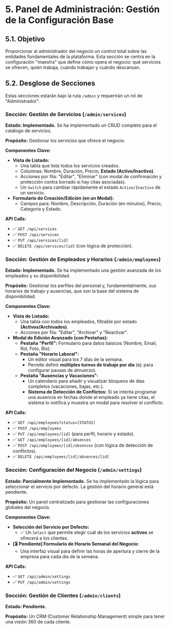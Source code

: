<!-- File: /docs/features/05-admin-panel-core-management.md - v1.1 (ACTUALIZADO) -->

# 5. Panel de Administración: Gestión de la Configuración Base

## 5.1. Objetivo

Proporcionar al administrador del negocio un control total sobre las entidades fundamentales de la plataforma. Esta sección se centra en la configuración "maestra" que define cómo opera el negocio: qué servicios se ofrecen, quién trabaja, cuándo trabajan y cuándo descansan.

## 5.2. Desglose de Secciones

Estas secciones estarán bajo la ruta `/admin` y requerirán un rol de "Administrador".

### Sección: Gestión de Servicios (`/admin/services`)

**Estado: Implementado.** Se ha implementado un CRUD completo para el catálogo de servicios.

**Propósito:** Gestionar los servicios que ofrece el negocio.

**Componentes Clave:**

- **Vista de Listado:**
  - Una tabla que lista todos los servicios creados.
  - Columnas: Nombre, Duración, Precio, **Estado (Activo/Inactivo)**.
  - Acciones por fila: "Editar", "Eliminar" (con modal de confirmación y protección contra borrado si hay citas asociadas).
  - Un `Switch` para cambiar rápidamente el estado `Activo/Inactivo` de un servicio.
- **Formulario de Creación/Edición (en un Modal):**
  - Campos para: Nombre, Descripción, Duración (en minutos), Precio, Categoría y Estado.

**API Calls:**

- ✅ `GET /api/services`
- ✅ `POST /api/services`
- ✅ `PUT /api/services/[id]`
- ✅ `DELETE /api/services/[id]` (con lógica de protección).

### Sección: Gestión de Empleados y Horarios (`/admin/employees`)

**Estado: Implementado.** Se ha implementado una gestión avanzada de los empleados y su disponibilidad.

**Propósito:** Gestionar los perfiles del personal y, fundamentalmente, sus horarios de trabajo y ausencias, que son la base del sistema de disponibilidad.

**Componentes Clave:**

- **Vista de Listado:**
  - Una tabla con todos los empleados, filtrable por estado **(Activos/Archivados)**.
  - Acciones por fila: "Editar", "Archivar" y "Reactivar".
- **Modal de Edición Avanzado (con Pestañas):**
  - **Pestaña "Perfil":** Formulario para datos básicos (Nombre, Email, Rol, Foto, Bio).
  - **Pestaña "Horario Laboral":**
    - Un editor visual para los 7 días de la semana.
    - Permite definir **múltiples turnos de trabajo por día** (ej: para configurar pausas de almuerzo).
  - **Pestaña "Ausencias y Vacaciones":**
    - Un calendario para añadir y visualizar bloqueos de días completos (vacaciones, bajas, etc.).
    - **Sistema de Detección de Conflictos:** Si se intenta programar una ausencia en fechas donde el empleado ya tiene citas, el sistema lo notifica y muestra un modal para resolver el conflicto.

**API Calls:**

- ✅ `GET /api/employees?status=[STATUS]`
- ✅ `POST /api/employees`
- ✅ `PUT /api/employees/[id]` (para perfil, horario y estado).
- ✅ `GET /api/employees/[id]/absences`
- ✅ `POST /api/employees/[id]/absences` (con lógica de detección de conflictos).
- ✅ `DELETE /api/employees/[id]/absences/[id]`

### Sección: Configuración del Negocio (`/admin/settings`)

**Estado: Parcialmente Implementado.** Se ha implementado la lógica para seleccionar el servicio por defecto. La gestión del horario general está pendiente.

**Propósito:** Un panel centralizado para gestionar las configuraciones globales del negocio.

**Componentes Clave:**

- **Selección del Servicio por Defecto:**
  - ✅ Un `Select` que permite elegir cuál de los servicios **activos** se ofrecerá a los clientes.
- **[⏳ Pendiente] Formulario de Horario Semanal del Negocio:**
  - Una interfaz visual para definir las horas de apertura y cierre de la empresa para cada día de la semana.

**API Calls:**

- ✅ `GET /api/admin/settings`
- ✅ `PUT /api/admin/settings`

### Sección: Gestión de Clientes (`/admin/clients`)

**Estado: Pendiente.**

**Propósito:** Un CRM (Customer Relationship Management) simple para tener una visión 360 de cada cliente.
